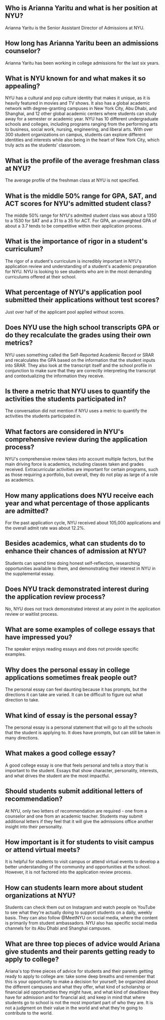 ## Who is Arianna Yaritu and what is her position at NYU? 
Arianna Yaritu is the Senior Assistant Director of Admissions at NYU. 
## How long has Arianna Yaritu been an admissions counselor? 
Arianna Yaritu has been working in college admissions for the last six years. 
## What is NYU known for and what makes it so appealing? 
NYU has a cultural and pop culture identity that makes it unique, as it is heavily featured in movies and TV shows. It also has a global academic network with degree-granting campuses in New York City, Abu Dhabi, and Shanghai, and 12 other global academic centers where students can study away for a semester or academic year. NYU has 10 different undergraduate schools and colleges, including programs ranging from the performing arts to business, social work, nursing, engineering, and liberal arts. With over 300 student organizations on campus, students can explore different identities and interests while also being in the heart of New York City, which truly acts as the students’ classroom. 
## What is the profile of the average freshman class at NYU? 
The average profile of the freshman class at NYU is not specified.

## What is the middle 50% range for GPA, SAT, and ACT scores for NYU's admitted student class?
The middle 50% range for NYU's admitted student class was about a 1350 to a 1530 for SAT and a 31 to a 35 for ACT. For GPA, an unweighted GPA of about a 3.7 tends to be competitive within their application process.

## What is the importance of rigor in a student's curriculum?
The rigor of a student's curriculum is incredibly important in NYU's application review and understanding of a student's academic preparation for NYU. NYU is looking to see students who are in the most demanding curriculums offered at their school.

## What percentage of NYU's application pool submitted their applications without test scores?
Just over half of the applicant pool applied without scores.

## Does NYU use the high school transcripts GPA or do they recalculate the grades using their own metrics?
NYU uses something called the Self-Reported Academic Record or SRAR and recalculates the GPA based on the information that the student inputs into SRAR. They also look at the transcript itself and the school profile in conjunction to make sure that they are correctly interpreting the transcript and contextualizing the information they receive.

## Is there a metric that NYU uses to quantify the activities the students participated in?
The conversation did not mention if NYU uses a metric to quantify the activities the students participated in.

## What factors are considered in NYU's comprehensive review during the application process?
NYU's comprehensive review takes into account multiple factors, but the main driving force is academics, including classes taken and grades received. Extracurricular activities are important for certain programs, such as those requiring a portfolio, but overall, they do not play as large of a role as academics.

## How many applications does NYU receive each year and what percentage of those applicants are admitted?
For the past application cycle, NYU received about 105,000 applications and the overall admit rate was about 12.2%.

## Besides academics, what can students do to enhance their chances of admission at NYU?
Students can spend time doing honest self-reflection, researching opportunities available to them, and demonstrating their interest in NYU in the supplemental essay.

## Does NYU track demonstrated interest during the application review process?
No, NYU does not track demonstrated interest at any point in the application review or waitlist process.

## What are some examples of college essays that have impressed you?
The speaker enjoys reading essays and does not provide specific examples.

## Why does the personal essay in college applications sometimes freak people out?
The personal essay can feel daunting because it has prompts, but the directions it can take are varied. It can be difficult to figure out what direction to take.

## What kind of essay is the personal essay?
The personal essay is a personal statement that will go to all the schools that the student is applying to. It does have prompts, but can still be taken in many directions.

## What makes a good college essay?
A good college essay is one that feels personal and tells a story that is important to the student. Essays that show character, personality, interests, and what drives the student are the most impactful.

## Should students submit additional letters of recommendation?
At NYU, only two letters of recommendation are required - one from a counselor and one from an academic teacher. Students may submit additional letters if they feel that it will give the admissions office another insight into their personality.

## How important is it for students to visit campus or attend virtual meets?
It is helpful for students to visit campus or attend virtual events to develop a better understanding of the community and opportunities at the school. However, it is not factored into the application review process.

## How can students learn more about student organizations at NYU?
Students can check them out on Instagram and watch people on YouTube to see what they're actually doing to support students on a daily, weekly basis. They can also follow @MeetNYU on social media, where the content is primarily from student ambassadors. NYU also has specific social media channels for its Abu Dhabi and Shanghai campuses.
 
## What are three top pieces of advice would Ariana give students and their parents getting ready to apply to college?
Ariana's top three pieces of advice for students and their parents getting ready to apply to college are: take some deep breaths and remember that this is your opportunity to make a decision for yourself; be organized about the different campuses and what they offer, what kind of scholarship or financial aid opportunities they might have, and what kind of deadlines they have for admission and for financial aid; and keep in mind that where students go to school is not the most important part of who they are. It is not a judgment on their value in the world and what they're going to contribute to the world.

